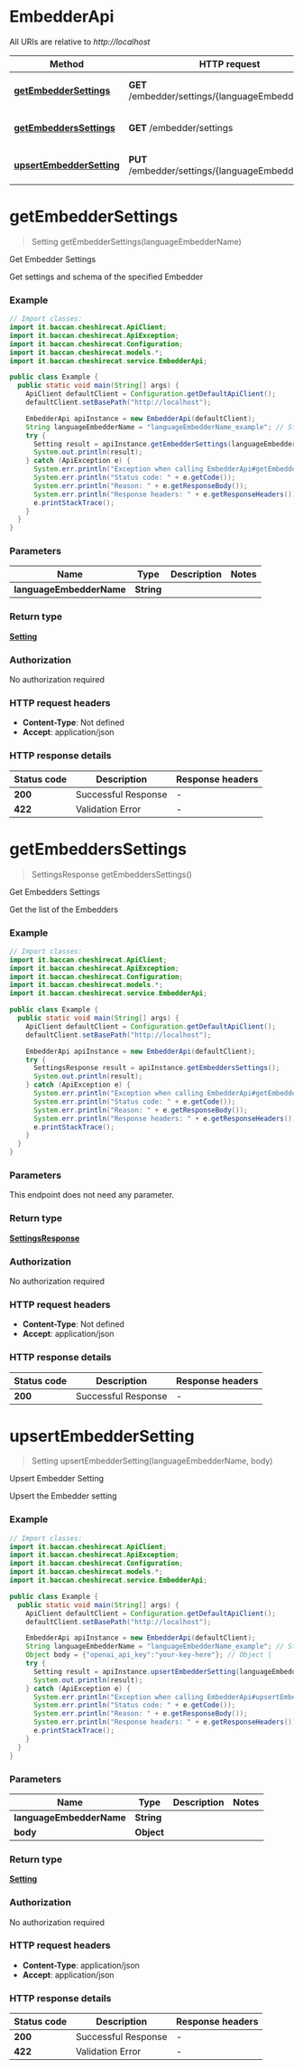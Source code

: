 # EmbedderApi

All URIs are relative to *http://localhost*

| Method | HTTP request | Description |
|------------- | ------------- | -------------|
| [**getEmbedderSettings**](EmbedderApi.md#getEmbedderSettings) | **GET** /embedder/settings/{languageEmbedderName} | Get Embedder Settings |
| [**getEmbeddersSettings**](EmbedderApi.md#getEmbeddersSettings) | **GET** /embedder/settings | Get Embedders Settings |
| [**upsertEmbedderSetting**](EmbedderApi.md#upsertEmbedderSetting) | **PUT** /embedder/settings/{languageEmbedderName} | Upsert Embedder Setting |


<a id="getEmbedderSettings"></a>
# **getEmbedderSettings**
> Setting getEmbedderSettings(languageEmbedderName)

Get Embedder Settings

Get settings and schema of the specified Embedder

### Example
```java
// Import classes:
import it.baccan.cheshirecat.ApiClient;
import it.baccan.cheshirecat.ApiException;
import it.baccan.cheshirecat.Configuration;
import it.baccan.cheshirecat.models.*;
import it.baccan.cheshirecat.service.EmbedderApi;

public class Example {
  public static void main(String[] args) {
    ApiClient defaultClient = Configuration.getDefaultApiClient();
    defaultClient.setBasePath("http://localhost");

    EmbedderApi apiInstance = new EmbedderApi(defaultClient);
    String languageEmbedderName = "languageEmbedderName_example"; // String | 
    try {
      Setting result = apiInstance.getEmbedderSettings(languageEmbedderName);
      System.out.println(result);
    } catch (ApiException e) {
      System.err.println("Exception when calling EmbedderApi#getEmbedderSettings");
      System.err.println("Status code: " + e.getCode());
      System.err.println("Reason: " + e.getResponseBody());
      System.err.println("Response headers: " + e.getResponseHeaders());
      e.printStackTrace();
    }
  }
}
```

### Parameters

| Name | Type | Description  | Notes |
|------------- | ------------- | ------------- | -------------|
| **languageEmbedderName** | **String**|  | |

### Return type

[**Setting**](Setting.md)

### Authorization

No authorization required

### HTTP request headers

 - **Content-Type**: Not defined
 - **Accept**: application/json

### HTTP response details
| Status code | Description | Response headers |
|-------------|-------------|------------------|
| **200** | Successful Response |  -  |
| **422** | Validation Error |  -  |

<a id="getEmbeddersSettings"></a>
# **getEmbeddersSettings**
> SettingsResponse getEmbeddersSettings()

Get Embedders Settings

Get the list of the Embedders

### Example
```java
// Import classes:
import it.baccan.cheshirecat.ApiClient;
import it.baccan.cheshirecat.ApiException;
import it.baccan.cheshirecat.Configuration;
import it.baccan.cheshirecat.models.*;
import it.baccan.cheshirecat.service.EmbedderApi;

public class Example {
  public static void main(String[] args) {
    ApiClient defaultClient = Configuration.getDefaultApiClient();
    defaultClient.setBasePath("http://localhost");

    EmbedderApi apiInstance = new EmbedderApi(defaultClient);
    try {
      SettingsResponse result = apiInstance.getEmbeddersSettings();
      System.out.println(result);
    } catch (ApiException e) {
      System.err.println("Exception when calling EmbedderApi#getEmbeddersSettings");
      System.err.println("Status code: " + e.getCode());
      System.err.println("Reason: " + e.getResponseBody());
      System.err.println("Response headers: " + e.getResponseHeaders());
      e.printStackTrace();
    }
  }
}
```

### Parameters
This endpoint does not need any parameter.

### Return type

[**SettingsResponse**](SettingsResponse.md)

### Authorization

No authorization required

### HTTP request headers

 - **Content-Type**: Not defined
 - **Accept**: application/json

### HTTP response details
| Status code | Description | Response headers |
|-------------|-------------|------------------|
| **200** | Successful Response |  -  |

<a id="upsertEmbedderSetting"></a>
# **upsertEmbedderSetting**
> Setting upsertEmbedderSetting(languageEmbedderName, body)

Upsert Embedder Setting

Upsert the Embedder setting

### Example
```java
// Import classes:
import it.baccan.cheshirecat.ApiClient;
import it.baccan.cheshirecat.ApiException;
import it.baccan.cheshirecat.Configuration;
import it.baccan.cheshirecat.models.*;
import it.baccan.cheshirecat.service.EmbedderApi;

public class Example {
  public static void main(String[] args) {
    ApiClient defaultClient = Configuration.getDefaultApiClient();
    defaultClient.setBasePath("http://localhost");

    EmbedderApi apiInstance = new EmbedderApi(defaultClient);
    String languageEmbedderName = "languageEmbedderName_example"; // String | 
    Object body = {"openai_api_key":"your-key-here"}; // Object | 
    try {
      Setting result = apiInstance.upsertEmbedderSetting(languageEmbedderName, body);
      System.out.println(result);
    } catch (ApiException e) {
      System.err.println("Exception when calling EmbedderApi#upsertEmbedderSetting");
      System.err.println("Status code: " + e.getCode());
      System.err.println("Reason: " + e.getResponseBody());
      System.err.println("Response headers: " + e.getResponseHeaders());
      e.printStackTrace();
    }
  }
}
```

### Parameters

| Name | Type | Description  | Notes |
|------------- | ------------- | ------------- | -------------|
| **languageEmbedderName** | **String**|  | |
| **body** | **Object**|  | |

### Return type

[**Setting**](Setting.md)

### Authorization

No authorization required

### HTTP request headers

 - **Content-Type**: application/json
 - **Accept**: application/json

### HTTP response details
| Status code | Description | Response headers |
|-------------|-------------|------------------|
| **200** | Successful Response |  -  |
| **422** | Validation Error |  -  |

